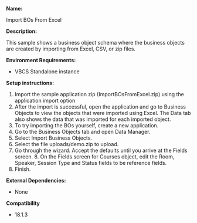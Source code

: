 **Name:**

Import BOs From Excel

**Description:**

This sample shows a business object schema where the business objects are created by importing from Excel, CSV, or zip files.

**Environment Requirements:**

* VBCS Standalone instance

**Setup instructions:**

1. Import the sample application zip (ImportBOsFromExcel.zip) using the application import option
2. After the import is successful, open the application and go to Business Objects to view the objects that were imported using Excel. The Data tab also shows the data that was imported for each imported object.
3. To try importing the BOs yourself, create a new application.
4. Go to the Business Objects tab and open Data Manager. 
5. Select Import Business Objects.
6. Select the file uploads/demo.zip to upload.
7. Go through the wizard. Accept the defaults until you arrive at the Fields screen. 8. On the Fields screen for Courses object, edit the Room, Speaker, Session Type and Status fields to be reference fields. 
9. Finish. 

**External Dependencies:**

* None

**Compatibility**

* 18.1.3

